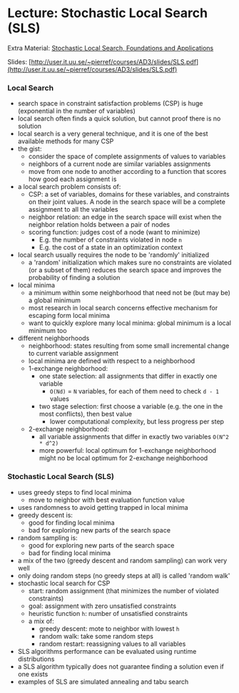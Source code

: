 # Lecture: Stochastic Local Search (SLS)

Extra Material: [Stochastic Local Search, Foundations and Applications](http://www.sls-book.net/)

Slides: [http://user.it.uu.se/~pierref/courses/AD3/slides/SLS.pdf](http://user.it.uu.se/~pierref/courses/AD3/slides/SLS.pdf)

### Local Search
- search space in constraint satisfaction problems (CSP) is huge (exponential in the number of variables)
- local search often finds a quick solution, but cannot proof there is no solution
- local search is a very general technique, and it is one of the best available methods for many CSP
- the gist:
  - consider the space of complete assignments of values to variables
  - neighbors of a current node are similar variables assignments
  - move from one node to another according to a function that scores how good each assignment is
- a local search problem consists of:
  - CSP: a set of variables, domains for these variables, and constraints on their joint values. A node in the search space will be a complete assignment to all the variables
  - neighbor relation: an edge in the search space will exist when the neighbor relation holds between a pair of nodes
  - scoring function: judges cost of a node (want to minimize)
    - E.g. the number of constraints violated in node ``n``
    - E.g. the cost of a state in an optimization context
- local search usually requires the node to be 'randomly' initialized
  - a 'random' initialization which makes sure no constraints are violated (or a subset of them) reduces the search space and improves the probability of finding a solution
- local minima
  - a minimum within some neighborhood that need not be (but may be) a global minimum
  - most research in local search concerns effective mechanism for escaping form local minima
  - want to quickly explore many local minima: global minimum is a local minimum too
- different neighborhoods
  - neighborhood: states resulting from some small incremental change to current variable assignment
  - local minima are defined with respect to a neighborhood
  - 1-exchange neighborhood:
    - one state selection: all assignments that differ in exactly one variable
      - ``O(Nd)`` = ``N`` variables, for each of them need to check ``d - 1`` values
    - two stage selection: first choose a variable (e.g. the one in the most conflicts), then best value
      - lower computational complexity, but less progress per step
  - 2-exchange neighborhood:
    - all variable assignments that differ in exactly two variables ``O(N^2 * d^2)``
    - more powerful: local optimum for 1-exchange neighborhood might no be local optimum for 2-exchange neighborhood

### Stochastic Local Search (SLS)
- uses greedy steps to find local minima
  - move to neighbor with best evaluation function value
- uses randomness to avoid getting trapped in local minima
- greedy descent is:
  - good for finding local minima
  - bad for exploring new parts of the search space
- random sampling is:
  - good for exploring new parts of the search space
  - bad for finding local minima
- a mix of the two (greedy descent and random sampling) can work very well
- only doing random steps (no greedy steps at all) is called 'random walk'
- stochastic local search for CSP
  - start: random assignment (that minimizes the number of violated constraints)
  - goal: assignment with zero unsatisfied constraints
  - heuristic function ``h``: number of unsatisfied constraints
  - a mix of:
    - greedy descent: mote to neighbor with lowest ``h``
    - random walk: take some random steps
    - random restart: reassigning values to all variables
- SLS algorithms performance can be evaluated using runtime distributions
- a SLS algorithm typically does not guarantee finding a solution even if one exists
- examples of SLS are simulated annealing and tabu search
